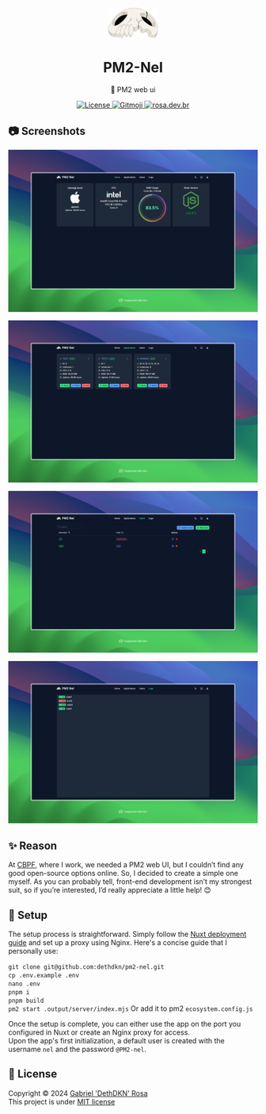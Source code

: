 <p align="center">
   <img src="https://github.com/dethdkn/pm2-nel/blob/main/public/nel.png?raw=true" alt="PM2-Nel" width="100px"/>
<h1 align="center">PM2-Nel</h1>
</p>
<p align="center">🎯 PM2 web ui</p>
<p align="center">
   <a href="https://github.com/dethdkn/pm2-nel/blob/main/LICENSE">
      <img src="https://img.shields.io/github/license/dethdkn/pm2-nel?color=%233da639&logo=open%20source%20initiative" alt="License"/>
  </a>
   <a href="https://gitmoji.dev">
      <img src="https://img.shields.io/badge/gitmoji-%20😜%20😍-FFDD67" alt="Gitmoji"/>
   </a>
   <a href="https://rosa.dev.br">
      <img src="https://img.shields.io/badge/check me!-👻-F28AA9" alt="rosa.dev.br"/>
   </a>
</p>

## 📷 Screenshots

<p align="center">
   <img src="https://github.com/dethdkn/pm2-nel/blob/main/screenshots/Home.jpeg?raw=true" alt="PM2-Nel Home"/>
</p>
<p align="center">
   <img src="https://github.com/dethdkn/pm2-nel/blob/main/screenshots/Applications.jpeg?raw=true" alt="PM2-Nel Applications"/>
</p>
<p align="center">
   <img src="https://github.com/dethdkn/pm2-nel/blob/main/screenshots/Users.jpeg?raw=true" alt="PM2-Nel Users"/>
</p>
<p align="center">
   <img src="https://github.com/dethdkn/pm2-nel/blob/main/screenshots/Logs.jpeg?raw=true" alt="PM2-Nel Logs"/>
</p>

## ✨ Reason

At [CBPF](https://cbpf.br), where I work, we needed a PM2 web UI, but I couldn’t find any good open-source options online. So, I decided to create a simple one myself. As you can probably tell, front-end development isn’t my strongest suit, so if you’re interested, I’d really appreciate a little help! 😊

## 🚀 Setup

The setup process is straightforward. Simply follow the [Nuxt deployment guide](https://nuxt.com/docs/getting-started/deployment) and set up a proxy using Nginx. Here's a concise guide that I personally use:

`git clone git@github.com:dethdkn/pm2-nel.git`\
`cp .env.example .env`\
`nano .env`\
`pnpm i`\
`pnpm build`\
`pm2 start .output/server/index.mjs` Or add it to pm2 `ecosystem.config.js`

Once the setup is complete, you can either use the app on the port you configured in Nuxt or create an Nginx proxy for access.\
Upon the app's first initialization, a default user is created with the username `nel` and the password `@PM2-nel`.

## 📝 License

Copyright © 2024 [Gabriel 'DethDKN' Rosa](https://github.com/dethdkn)\
This project is under [MIT license](https://github.com/dethdkn/pm2-nel/blob/main/LICENSE)